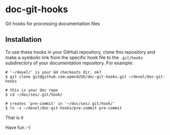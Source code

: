 # doc-git-hooks
Git hooks for processing documentation files

## Installation
To use these hooks in your GitHub repository, clone this repository and make a symbolic link from the specific hook file to the `.git/hooks` subdirectory of your documentation repository. For example:

```
# '~/devel/' is your GH checkouts dir, ok?
$ git clone git@github.com:openSUSE/doc-git-hooks.git ~/devel/doc-git-hooks

# this is your doc repo
$ cd ~/doc/ses/.git/hook/

# creates 'pre-commit' in '~/doc/ses/.git/hook/'
$ ln -s ~/devel/doc-git-hooks/pre-commit pre-commit
```
That is it

Have fun :-)
